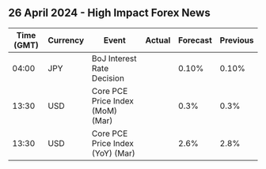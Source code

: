 ## 26 April 2024 - High Impact Forex News

| Time (GMT) | Currency | Event | Actual | Forecast | Previous |
|------|----------|-------|--------|----------|----------|
| 04:00 | JPY | BoJ Interest Rate Decision |  | 0.10% | 0.10% |
| 13:30 | USD | Core PCE Price Index (MoM) (Mar) |  | 0.3% | 0.3% |
| 13:30 | USD | Core PCE Price Index (YoY) (Mar) |  | 2.6% | 2.8% |
